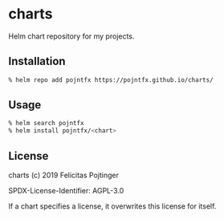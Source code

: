 # charts

Helm chart repository for my projects.

## Installation

```bash
% helm repo add pojntfx https://pojntfx.github.io/charts/
```

## Usage

```bash
% helm search pojntfx
% helm install pojntfx/<chart>
```

## License

charts (c) 2019 Felicitas Pojtinger

SPDX-License-Identifier: AGPL-3.0

If a chart specifies a license, it overwrites this license for itself.
